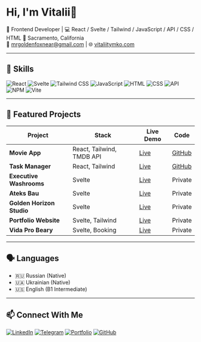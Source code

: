 # Hi, I'm Vitalii👋

🎯 Frontend Developer | 💻 React / Svelte / Tailwind / JavaScript / API / CSS / HTML
📍 Sacramento, California  
📧 [mrgoldenfoxnear@gmail.com](mailto:mrgoldenfoxnear@gmail.com) | 🌐 [vitaliitymko.com](https://vitaliitymko.com/me)

---

## 🧠 Skills

![React](https://img.shields.io/badge/React-20232A?style=flat&logo=react)
![Svelte](https://img.shields.io/badge/Svelte-FF3E00?style=flat&logo=svelte)
![Tailwind CSS](https://img.shields.io/badge/TailwindCSS-06B6D4?style=flat&logo=tailwindcss)
![JavaScript](https://img.shields.io/badge/JavaScript-F7DF1E?style=flat&logo=javascript)
![HTML](https://img.shields.io/badge/HTML-E34F26?style=flat&logo=html5)
![CSS](https://img.shields.io/badge/CSS-1572B6?style=flat&logo=css3)
![API](https://img.shields.io/badge/API-0A0A0A?style=flat&logo=json)
![NPM](https://img.shields.io/badge/NPM-CB3837?style=flat&logo=npm)
![Vite](https://img.shields.io/badge/Vite-646CFF?style=flat&logo=vite)

---

## 📂 Featured Projects

| Project | Stack | Live Demo | Code |
|--------|-------|-----------|------|
| **Movie App** | React, Tailwind, TMDB API | [Live](https://movie-app-reaact.netlify.app/) | [GitHub](https://github.com/MrGoldenFox/movies-app-react) |
| **Task Manager** | React, Tailwind | [Live](https://tasks-manag.netlify.app/) | [GitHub](https://github.com/MrGoldenFox/task-manager-react) |
| **Executive Washrooms** | Svelte | [Live](https://executive-washrooms.com/) | Private |
| **Ateks Bau** | Svelte | [Live](https://ateksbau.de) | Private |
| **Golden Horizon Studio** | Svelte | [Live](https://www.goldenhorizon.studio) | Private |
| **Portfolio Website** | Svelte, Tailwind | [Live](https://vitaliitymko.com/me) | Private |
| **Vida Pro Beary** | Svelte, Booking | [Live](https://vidaprobeauty.com/) | Private |

---

## 🗣 Languages

- 🇷🇺 Russian (Native)  
- 🇺🇦 Ukrainian (Native)  
- 🇺🇸 English (B1 Intermediate)

---

## 📫 Connect With Me

[![LinkedIn](https://img.shields.io/badge/LinkedIn-0077B5?style=flat&logo=linkedin)](https://www.linkedin.com/in/vitalii-tymko-a554081b8/)
[![Telegram](https://img.shields.io/badge/Telegram-2CA5E0?style=flat&logo=telegram)](https://t.me/Tymkoo)
[![Portfolio](https://img.shields.io/badge/Website-vitaliitymko.com-black?style=flat&logo=firefox-browser)](https://vitaliitymko.com/me)
[![GitHub](https://img.shields.io/badge/GitHub-181717?style=flat&logo=github)](https://github.com/MrGoldenFox)
